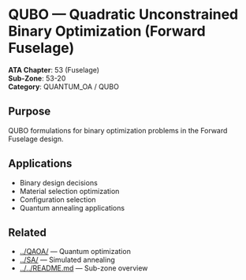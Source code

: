 # QUBO — Quadratic Unconstrained Binary Optimization (Forward Fuselage)

**ATA Chapter**: 53 (Fuselage)  
**Sub-Zone**: 53-20  
**Category**: QUANTUM_OA / QUBO

## Purpose

QUBO formulations for binary optimization problems in the Forward Fuselage design.

## Applications

- Binary design decisions
- Material selection optimization
- Configuration selection
- Quantum annealing applications

## Related

- [../QAOA/](../QAOA/) — Quantum optimization
- [../SA/](../SA/) — Simulated annealing
- [../../README.md](../../README.md) — Sub-zone overview
